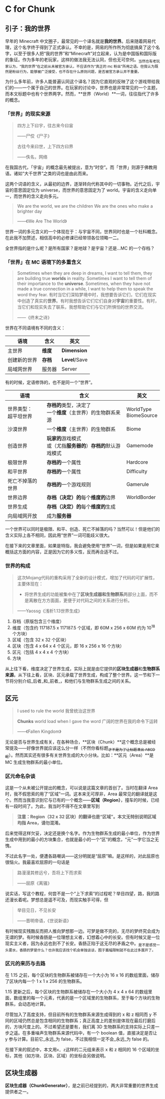 # C for Chunk

## 引子：我的世界

早年的 Minecraft 中文圈子，最常见的一个译名就是**我的世界**。后来随着网易代理，这个名字终于得到了正式承认。不幸的是，网易的所作所为彻底搞臭了这个名字，以至于很多人把“我的世界”和“Minecraft”对立起来，认为是中国版和国际版的象征。作为多年的老玩家，这样的做法我无法认同，但也无可奈何。<sub>当然也有老玩家认为，“我的世界”在之前从未被官方承认，不应该作为“真正的 mc 粉丝”所用之语。但我认为既然是粉丝行为，能够被广泛接受，也不存在什么原则问题，是否被官方承认并不重要。</sub>

为什么多年前，许多人能普遍认同这个译名？因为它直观的反映了这个游戏带给我们的——一个属于自己的世界。在玩家的讨论中，世界也是非常常见的一个主题，而本文标题中也有个世界两字。然而，**世界（World）**一词，往往指代了许多的概念。

### 「世界」的现实来源

> 四方上下曰宇，往古来今曰宙
>
> ——尸佼《尸子》
>
> 古往今来曰世，上下四方曰界
>
> ——佚名，网络

在我国古代，「宇宙」的概念最先被提出，意为“时空”。而「世界」则源于佛教用语。诸如“大千世界”之类的词也是由此而来。

这两个词语的含义，从最初的边界，逐渐转向代称其中的一切事物。近代之后，宇宙的意思固定位为 universe，而世界的意思固定为了 world。宇宙的含义走向单一，而世界的含义走向多元。

> We are the world, we are the children
> We are the ones who make a brighter day
>
> ——《We Are The World》

世界一词的多元含义的一个体现在于：与宇宙不同，世界同时也是一个社科概念。在此我不加赘述，相信高中的必修课已经带领各位领略一二。

全世界指的是什么呢？是所有国家？是地球？是宇宙？还是...MC 的一个存档？

### 「世界」在 MC 语境下的多重含义


> Sometimes when they are deep in dreams, I want to tell them, they are building true **worlds** in reality. Sometimes I want to tell them of their importance to the **universe**. Sometimes, when they have not made a true connection in a while, I want to help them to speak the word they fear.
> 有时当它们深陷梦境中时，我想要告诉它们，它们在现实中创造了真实的**世界**。有时我想告诉它们它们自身对**宇宙**的重要性。有时，当它们和现实失去了联系，我想帮助它们与它们所惧怕的世界交流。
>
> ——《终末之诗》

世界在不同语境有不同的含义：

| 语境         | 含义     | 英文           |
| ------------ | -------- | -------------- |
| 主世界       | **维度** | **Dimension**  |
| 创建新的世界 | **存档** | **Level**/Save |
| 局域网世界   | 服务器   | Server         |

有的时候，定语修饰的，也不是同一个“世界”。

| 语境             | 含义                                            | 英文                      |
| ---------------- | ----------------------------------------------- | ------------------------- |
| 世界类型：<br/>超平坦世界     | **存档的**类型，决定了<br/>一个**维度**（主世界）的生物群系来源 | WorldType<br/>BiomeSource |
| 沙漠世界 | 一个**维度**（主世界）的生物群系 | Biome |
| 创造世界         | **玩家的**游戏模式<br/>或（尤指**服务器的**）**存档的**默认游戏模式 | Gamemode                  |
| 极限世界         | **存档的**一个属性                              | Hardcore                  |
| 和平世界         | **存档的**一个属性                              | Difficulty                |
| 死亡不掉落的世界 | **存档的**一个游戏规则                            | Gamerule                  |
| 世界边界         | **存档（决定）的**每个**维度的**边界      | WorldBorder               |
| 世界生成         | **存档（决定）的**每个**维度的**生成       |      |
| 向局域网开放 | 成为**服务器**                          |                       |

一个世界可以同时是极限、和平、创造、死亡不掉落的吗？当然可以！但是他们的含义实际上各不相同，因此用“世界”一词可能歧义很大。

在接下来的文章里面，如果是特指，我会避免使用“世界”一词，但是如果是用它来概括这方面的内容，正是因为它的多义性，反而再合适不过。

### 世界的构成

> 这次Mojang代码的重构采用了全新的设计模式，增加了代码的可扩展性，主要体现在：
>
> - 将世界生成的功能被集中在了**区块生成器和生物群系**两部分上面，而不是离散在方方面面，更便于对代码之间的关系进行分析。
>
> ——Yaossg《浅析1.13世界生成》

1. 存档（原版包含三个维度）
2. 维度（包含约 117187.5 x 117187.5 个区域，即 60M x 256 x 60M 约为 10<sup>18</sup> 个方块）
3. 区域（包含 32 x 32 个区块）
4. 区块（包含 4 x 64 x 4 个区元，即 16 x 256 x 16 个方块）
5. 区元（包括 4 x 4 x 4 个方块）
6. 方块

从上往下看，维度决定了世界生成，实际上就是由它提供的**区块生成器**和**生物群系来源**。从下往上看，区块、区元承载了世界生成，构成了整个世界。这一节和下一节将分别介绍_后者_和_前者_，和他们与生物群系生成之间的关系。

## 区元

>I used to rule the world
>我曾统治这世界
>
>**Chunks** world load when I gave the word
>广阔的世界在我的命令下运转
>
>——《Fallen Kingdom》

无论是否与世界生成有关，在各种场合，**区块（Chunk）**这个概念总是被经常提及——好像世界就应该这么分一样（不然你看标题<sub>~~才不是为了让标题凑出 ABCD 呢~~</sub>）。然而其实还有很多有关世界生成的大小分块。比如：**区元（Area）**是 MC 生成生物群系的最小单位。

### 区元命名杂谈

这是一个从未被公开提出的概念，可以说是这篇文章的首创了。当时在翻译 Area 时，我不假思索的用了“区域”一词。这本来无可厚非，Area 最常见的翻译就是这个。然而当我意识到它与已有的一个概念——**区域（Region）**，撞车的时候，已经有一段时间了。为此，我当时不得不在文章里写到

> **注意：Region（32 x 32 区块）的翻译也是“区域”。本文无特别说明区域均指 Area，请勿混淆。**

后来觉得这样欠妥，决定还是换个名字。作为生物群系生成的最小单位，作为世界生成中用到的最小的方块集合，也就是最小的一个“区”的概念，“元”一字它当之无愧。

不过此名字一处，便遭各路嘲讽——这分明就是“屈原”嘛。是这样的，对此屈原也很恼火。我最喜欢屈原的一句话是

>路漫漫其修远兮，吾将上下而求索
>
>——屈原《离骚》

说实话，写这个教程，何尝不是一个“上下求索”的过程呢？举目四望，路，我的路还漫长着呢。梦想总是遥不可及，而现实触手可得，但

> 举目见日，不见长安
>
> ——晋明帝语，《世说新语》

有时候现实残酷反而把人推向梦想那一边。可梦是做不完的，无尽的梦终究会成为无谓的梦。有时候香肠是一位理想主义者，幻想着心中的长安。但有时候又是一位现实主义者，因为永远也到不了长安。香肠正陷于这无尽的矛盾之中。<sub>是不是感觉一头雾水，香肠的梦是什么？也许我应该找个机会单独谈谈，囿于篇幅限制就不在此过多展开了。</sub>

### 区元的来历与去路

在 1.15 之前，每个区块的生物群系被储存在一个大小为 16 x 16 的数组里面，储存了区块内每一个 1 x 1 x 256 的生物群系。

1.15 更新之后，每个区块的生物群系被储存在一个大小为 4 x 4 x 64 的数组里面，数组里的每一个元素，代表的是一个区域里的生物群系，至于每个方块的生物群系，会动态地计算。

尽管加入了高度支持，但目前所有的生物群系来源生成得到的 x 和 z 相同而 y 不同的区域仍然总是包含相同的生物群系；真正高度上的差别是体现在最后打磨后的，方块尺度上的。不过希望还是要有，我们离 3D 生物群系的支持实际上只差一步之遥。在多重噪声生物群系来源代码中，有一个 boolean 值，直接决定是否让 y 参与计算。目前它_永远_为 false，不过我相信一定不会_永远_为 false 的。

在接下来的叙述中，本文用`x, z`这样的二元组来表示 x 和 z 相同的 16 个区域的坐标，其他（如方块、区块、区域）的坐标会另做说明。

## 区块生成器

**区块生成器（ChunkGenerator）**，是之前已经提到的，两大非常重要的世界生成提供者之一。